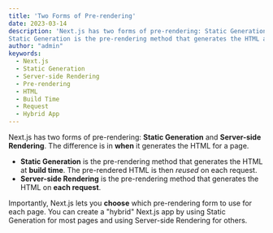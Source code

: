 ```yaml
---
title: 'Two Forms of Pre-rendering'
date: 2023-03-14
description: 'Next.js has two forms of pre-rendering: Static Generation and Server-side Rendering. The difference is in when it generates the HTML for a page.
Static Generation is the pre-rendering method that generates the HTML at build time. The pre-rendered HTML is then reused on each request.'
author: "admin"
keywords:
  - Next.js
  - Static Generation
  - Server-side Rendering
  - Pre-rendering
  - HTML
  - Build Time
  - Request
  - Hybrid App
---
```


Next.js has two forms of pre-rendering: **Static Generation** and **Server-side Rendering**. The difference is in **when** it generates the HTML for a page.

- **Static Generation** is the pre-rendering method that generates the HTML at **build time**. The pre-rendered HTML is then _reused_ on each request.
- **Server-side Rendering** is the pre-rendering method that generates the HTML on **each request**.

Importantly, Next.js lets you **choose** which pre-rendering form to use for each page. You can create a "hybrid" Next.js app by using Static Generation for most pages and using Server-side Rendering for others.
